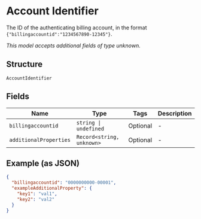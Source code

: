 
# Account Identifier

The ID of the authenticating billing account, in the format `{"billingaccountid":"1234567890-12345"}`.

*This model accepts additional fields of type unknown.*

## Structure

`AccountIdentifier`

## Fields

| Name | Type | Tags | Description |
|  --- | --- | --- | --- |
| `billingaccountid` | `string \| undefined` | Optional | - |
| `additionalProperties` | `Record<string, unknown>` | Optional | - |

## Example (as JSON)

```json
{
  "billingaccountid": "0000000000-00001",
  "exampleAdditionalProperty": {
    "key1": "val1",
    "key2": "val2"
  }
}
```

